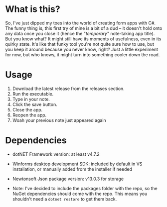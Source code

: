 # What is this?

So, I've just dipped my toes into the world of creating form apps with C#. The funny thing is, this first try of mine is a bit of a dud – it doesn't hold onto any data once you close it (hence the "_temporary_" note-taking app title). But you know what? It might still have its moments of usefulness, even in its quirky state. It's like that funky tool you're not quite sure how to use, but you keep it around because you never know, right? Just a little experiment for now, but who knows, it might turn into something cooler down the road.

# Usage

1. Download the latest release from the releases section.
2. Run the executable.
3. Type in your note.
4. Click the save button.
5. Close the app.
6. Reopen the app.
7. Woah your previous note just appeared again

# Dependencies

- dotNET Framework version: at least v4.7.2
- Winforms desktop development SDK: included by default in VS installation, or manually added from the installer if needed
- Newtonsoft Json package version: v13.0.3 for storage

- Note: I've decided to include the packages folder with the repo, so the NuGet dependencies should come with the repo. This means you shouldn't need a `dotnet restore` to get them back.
